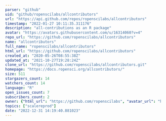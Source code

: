 ```yaml
---
parser: "github"
uid: "github/ropenscilabs/allcontributors"
url: "https://api.github.com/repos/ropenscilabs/allcontributors"
timestamp: "2022-01-27 10:11:35.311176"
description: "all-contributions as an R package"
avatar: "https://avatars.githubusercontent.com/u/16314060?v=4"
repo_url: "https://github.com/ropenscilabs/allcontributors"
name: "allcontributors"
full_name: "ropenscilabs/allcontributors"
html_url: "https://github.com/ropenscilabs/allcontributors"
created_at: "2020-05-26T08:55:38Z"
updated_at: "2021-10-27T19:28:24Z"
clone_url: "https://github.com/ropenscilabs/allcontributors.git"
homepage: "https://docs.ropensci.org/allcontributors/"
size: 511
stargazers_count: 14
watchers_count: 14
language: "R"
open_issues_count: 7
subscribers_count: 2
owner: {"html_url": "https://github.com/ropenscilabs", "avatar_url": "https://avatars.githubusercontent.com/u/16314060?v=4", "login": "ropenscilabs", "type": "Organization"}
topics: ["scalereprod"]
date: "2022-12-31 14:19:40.881023"
---
```

